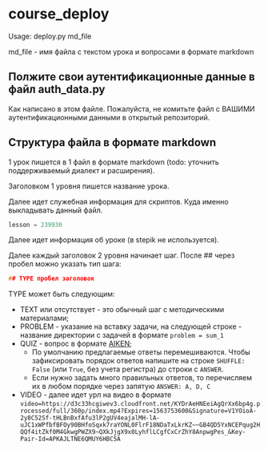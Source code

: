 # course_deploy
Usage:
deploy.py md_file

md_file - имя файла с текстом урока и вопросами в формате markdown

## Полжите свои аутентификационные данные в файл auth_data.py

Как написано в этом файле.
Пожалуйста, не комитьте файл с ВАШИМИ аутентификационными данными в открытый репозиторий.

## Структура файла в формате markdown

1 урок пишется в 1 файл в формате markdown (todo: уточнить поддерживаемый диалект и расширения).

Заголовком 1 уровня пишется название урока.

Далее идет служебная информация для скриптов. Куда именно выкладывать данный файл.
```cpp
lesson = 239930
```

Далее идет информация об уроке (в stepik не используется).

Далее каждый заголовок 2 уровня начинает шаг. После \#\# через пробел можно указать тип шага:
```cpp
## TYPE пробел заголовок
```
TYPE может быть следующим:
* TEXT или отсутствует - это обычный шаг с методическими материалами;
* PROBLEM - указание на вставку задачи, на следующей строке - название директории с задачей в формате `problem = sum_1`
* QUIZ - вопрос в формате [AIKEN](https://docs.moodle.org/37/en/Aiken_format);
  * По умолчанию предлагаемые ответы перемешиваются. Чтобы зафиксировать порядок ответов напишите на строке `SHUFFLE: False` (или `True`, без учета регистра) до строки с `ANSWER`.
  * Если нужно задать много правильных ответов, то перечисляем их в любом порядке через запятую `ANSWER: A, D, C`
* VIDEO - далее идет урл на видео в формате `video=https://d3c33hcgiwev3.cloudfront.net/KYDrAeHNEeiAgQrXx6bp4g.processed/full/360p/index.mp4?Expires=1563753600&Signature=V1YOioA-2y8C52Sf-tHLBnBxfAfu3lP2gUV4eajalMH-lA-uJC1xWPfbfBFOy90BHfoSqxk7raYONL0FlrF18NDaTxLkrKZ~~GB4QD5YxNCEPqug2HQQf4itZkf0M4GkwgPWZX9~QXkJjgX9x0LyhflLCgfCxCrZhY8AnpwgPes_&Key-Pair-Id=APKAJLTNE6QMUY6HBC5A`

